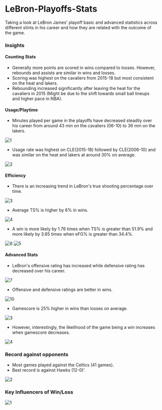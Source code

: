 # LeBron-Playoffs-Stats
Taking a look at LeBron James' playoff basic and advanced statistics across different stints in his career and how they are related with the outcome of the game. 


### Insights

#### Counting Stats
- Generally more points are scored in wins compared to losses. However, rebounds and assists are similar in wins and losses.
- Scoring was highest on the cavaliers from 2015-18 but most consistent on the heat and lakers.
- Rebounding increased significantly after leaving the heat for the cavaliers in 2015 (Might be due to the shift towards small ball lineups and higher pace in NBA).

#### Usage/Playtime
- Minutes played per game in the playoffs have decreased steadily over his career from around 43 min on the cavaliers (06-10) to 36 min on the lakers.

![1](https://user-images.githubusercontent.com/91514179/170053350-267bdadd-094c-4a34-9851-65258c039b47.PNG)

- Usage rate was highest on CLE(2015-18) followed by CLE(2006-10) and was similar on the heat and lakers at around 30% on average.

![2](https://user-images.githubusercontent.com/91514179/170053989-a22967bb-654b-4e64-aeaf-5a37814ffda7.PNG)

#### Efficiency

- There is an increasing trend in LeBron's true shooting percentage over time.

![3](https://user-images.githubusercontent.com/91514179/170054791-968d4594-0745-48dc-8ea9-5128b31fde74.PNG)

- Average TS% is higher by 6% in wins.

![4](https://user-images.githubusercontent.com/91514179/170055140-a73c850e-111a-4e23-a18f-6687cd9ed6b0.PNG)

- A win is more likely by 1.76 times when TS% is greater than 51.9% and more likely by 3.65 times when eFG% is greater than 34.4%.

![6](https://user-images.githubusercontent.com/91514179/170217124-9b333105-6b71-4605-b8af-1e53073b7596.PNG)
![5](https://user-images.githubusercontent.com/91514179/170217129-eeabe37d-b01f-41b8-989d-2fa2de91a436.PNG)

#### Advanced Stats

- LeBron's offensive rating has increased while defensive rating has decreased over his career.

![7](https://user-images.githubusercontent.com/91514179/170061833-2ab04a8e-84ec-4ca9-b7bd-547ef73e462b.PNG)

- Offensive and defensive ratings are better in wins.

![10](https://user-images.githubusercontent.com/91514179/170062458-f74d8f28-8031-4b24-80df-50410e1fb9bb.PNG)

- Gamescore is 25% higher in wins than losses on average.

![3](https://user-images.githubusercontent.com/91514179/170213221-aee2e85b-cab2-4b98-a527-848b5d792696.PNG)

- However, interestingly, the likelihood of the game being a win increases when gamescore decreases.

![4](https://user-images.githubusercontent.com/91514179/170215588-15236437-fe0d-409b-8067-98f89ca190fd.PNG)

### Record against opponents

- Most games played against the Celtics (41 games).
- Best record is against Hawks (12-0)'.

![2](https://user-images.githubusercontent.com/91514179/170206078-358d3b45-3ff3-4552-8389-79fe77a0b2e4.PNG)

### Key Influencers of Win/Loss

![1](https://user-images.githubusercontent.com/91514179/170192095-e84d134a-127b-4d2a-926f-33287bc0bbd8.PNG)


